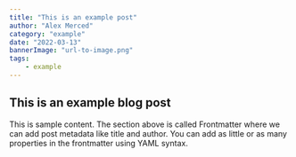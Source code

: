```yaml
---
title: "This is an example post"
author: "Alex Merced"
category: "example"
date: "2022-03-13"
bannerImage: "url-to-image.png"
tags:
    - example
---
```


## This is an example blog post

This is sample content. The section above is called Frontmatter where we can add post metadata like title and author. You can add as little or as many properties in the frontmatter using YAML syntax.
